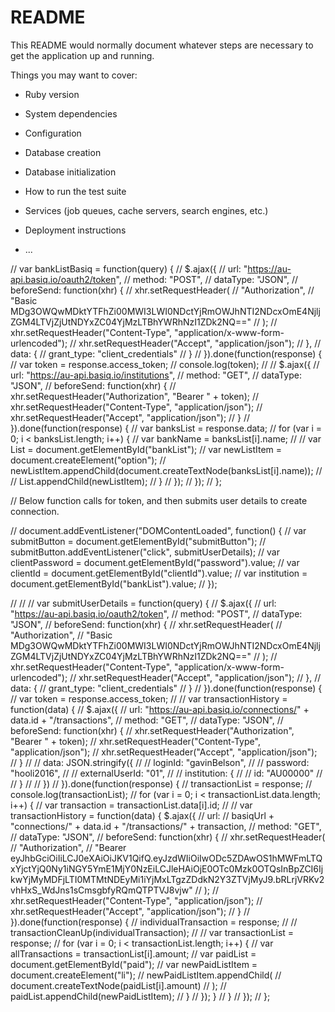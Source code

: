 # README

This README would normally document whatever steps are necessary to get the
application up and running.

Things you may want to cover:

* Ruby version

* System dependencies

* Configuration

* Database creation

* Database initialization

* How to run the test suite

* Services (job queues, cache servers, search engines, etc.)

* Deployment instructions

* ...

// var bankListBasiq = function(query) {
//   $.ajax({
//     url: "https://au-api.basiq.io/oauth2/token",
//     method: "POST",
//     dataType: "JSON",
//     beforeSend: function(xhr) {
//       xhr.setRequestHeader(
//         "Authorization",
//         "Basic MDg3OWQwMDktYTFhZi00MWI3LWI0NDctYjRmOWJhNTI2NDcxOmE4NjljZGM4LTVjZjUtNDYxZC04YjMzLTBhYWRhNzI1ZDk2NQ=="
//       );
//       xhr.setRequestHeader("Content-Type", "application/x-www-form-urlencoded");
//       xhr.setRequestHeader("Accept", "application/json");
//     },
//     data: {
//       grant_type: "client_credentials"
//     }
//   }).done(function(response) {
//     var token = response.access_token;
//     console.log(token);
//
//     $.ajax({
//       url: "https://au-api.basiq.io/institutions",
//       method: "GET",
//       dataType: "JSON",
//       beforeSend: function(xhr) {
//         xhr.setRequestHeader("Authorization", "Bearer " + token);
//         xhr.setRequestHeader("Content-Type", "application/json");
//         xhr.setRequestHeader("Accept", "application/json");
//       }
//     }).done(function(response) {
//       var banksList = response.data;
//       for (var i = 0; i < banksList.length; i++) {
//         var bankName = banksList[i].name;
//
//         var List = document.getElementById("bankList");
//         var newListItem = document.createElement("option");
//         newListItem.appendChild(document.createTextNode(banksList[i].name));
//
//         List.appendChild(newListItem);
//       }
//     });
//   });
// };

// Below function calls for token, and then submits user details to create connection.

// document.addEventListener("DOMContentLoaded", function() {
//   var submitButton = document.getElementById("submitButton");
//   submitButton.addEventListener("click", submitUserDetails);
//   var clientPassword = document.getElementById("password").value;
//   var clientId = document.getElementById("clientId").value;
//   var institution = document.getElementById("bankList").value;
// });



//
//
// var submitUserDetails = function(query) {
//   $.ajax({
//     url: "https://au-api.basiq.io/oauth2/token",
//     method: "POST",
//     dataType: "JSON",
//     beforeSend: function(xhr) {
//       xhr.setRequestHeader(
//         "Authorization",
//         "Basic MDg3OWQwMDktYTFhZi00MWI3LWI0NDctYjRmOWJhNTI2NDcxOmE4NjljZGM4LTVjZjUtNDYxZC04YjMzLTBhYWRhNzI1ZDk2NQ=="
//       );
//       xhr.setRequestHeader("Content-Type", "application/x-www-form-urlencoded");
//       xhr.setRequestHeader("Accept", "application/json");
//     },
//     data: {
//       grant_type: "client_credentials"
//     }
//   }).done(function(response) {
//     var token = response.access_token;
//
//     var transactionHistory = function(data) {
//   $.ajax({
//     url: "https://au-api.basiq.io/connections/" + data.id + "/transactions",
//     method: "GET",
//     dataType: "JSON",
//     beforeSend: function(xhr) {
//       xhr.setRequestHeader("Authorization", "Bearer " + token);
//       xhr.setRequestHeader("Content-Type", "application/json");
//       xhr.setRequestHeader("Accept", "application/json");
//     }
//     // data: JSON.stringify({
//     //   loginId: "gavinBelson",
//     //   password: "hooli2016",
//     //   externalUserId: "01",
//     //   institution: {
//     //     id: "AU00000"
//     //   }
//     // })
//   }).done(function(response) {
//     transactionList = response;
//     console.log(transactionList);
//     for (var i = 0; i < transactionList.data.length; i++) {
//       var transaction = transactionList.data[i].id;
//
//      var transactionHistory = function(data) { $.ajax({
//         url:
//           basiqUrl + "connections/" + data.id + "/transactions/" + transaction,
//         method: "GET",
//         dataType: "JSON",
//         beforeSend: function(xhr) {
//           xhr.setRequestHeader(
//             "Authorization",
//             "Bearer eyJhbGciOiIiLCJ0eXAiOiJKV1QifQ.eyJzdWIiOiIwODc5ZDAwOS1hMWFmLTQxYjctYjQ0Ny1iNGY5YmE1MjY0NzEiLCJleHAiOjE0OTc0Mzk0OTQsInBpZCI6IjkwYjMyMDFjLTI0MTMtNDEyMi1iYjMxLTgzZDdkN2Y3ZTVjMyJ9.bRLrjVRKv2vhHxS_WdJns1sCmsgbfyRQmQTPTVJ8vjw"
//           );
//           xhr.setRequestHeader("Content-Type", "application/json");
//           xhr.setRequestHeader("Accept", "application/json");
//         }
//       }).done(function(response) {
//         individualTransaction = response;
//         // transactionCleanUp(individualTransaction);
//
//         var transactionList = response;
//         for (var i = 0; i < transactionList.length; i++) {
//           var allTransactions = transactionList[i].amount;
//           var paidList = document.getElementById("paid");
//           var newPaidListItem = document.createElement("li");
//           newPaidListItem.appendChild(
//             document.createTextNode(paidList[i].amount)
//           );
//           paidList.appendChild(newPaidListItem);
//         }
//       });
}
//     }
//   });
// };
